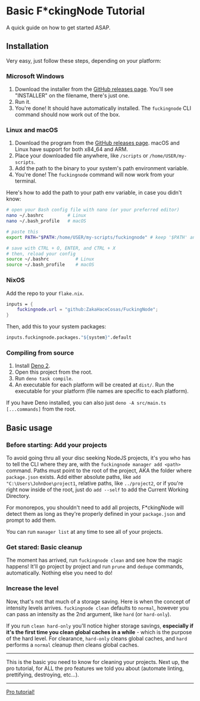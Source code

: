 # Basic F\*ckingNode Tutorial

A quick guide on how to get started ASAP.

## Installation

Very easy, just follow these steps, depending on your platform:

### Microsoft Windows

1. Download the installer from the [GitHub releases page](https://github.com/ZakaHaceCosas/FuckingNode/releases/latest). You'll see "INSTALLER" on the filename, there's just one.
2. Run it.
3. You're done! It should have automatically installed. The `fuckingnode` CLI command should now work out of the box.

### Linux and macOS

1. Download the program from the [GitHub releases page](https://github.com/ZakaHaceCosas/FuckingNode/releases/latest). macOS and Linux have support for both x84_64 and ARM.
2. Place your downloaded file anywhere, like `/scripts` or `/home/USER/my-scripts`.
3. Add the path to the binary to your system's path environment variable.
4. You're done! The `fuckingnode` command will now work from your terminal.

Here's how to add the path to your path env variable, in case you didn't know:

```bash
# open your Bash config file with nano (or your preferred editor)
nano ~/.bashrc         # Linux
nano ~/.bash_profile   # macOS

# paste this
export PATH="$PATH:/home/USER/my-scripts/fuckingnode" # keep '$PATH' and replace the rest (/home...) with the actual path to wherever you saved fuckingnode. It's recommended that you keep the name like that, "fuckingnode" with lowercase.

# save with CTRL + O, ENTER, and CTRL + X
# then, reload your config
source ~/.bashrc          # Linux
source ~/.bash_profile    # macOS
```

### NixOS

Add the repo to your `flake.nix`.

```nix
inputs = {
    fuckingnode.url = "github:ZakaHaceCosas/FuckingNode";
}
```

Then, add this to your system packages:

```nix
inputs.fuckingnode.packages."${system}".default
```

### Compiling from source

1. Install [Deno 2](https://docs.deno.com/runtime/).
2. Open this project from the root.
3. Run `deno task compile`.
4. An executable for each platform will be created at `dist/`. Run the executable for your platform (file names are specific to each platform).

If you have Deno installed, you can also just `deno -A src/main.ts [...commands]` from the root.

## Basic usage

### Before starting: Add your projects

To avoid going thru all your disc seeking NodeJS projects, it's you who has to tell the CLI where they are, with the `fuckingnode manager add <path>` command. Paths must point to the root of the project, AKA the folder where `package.json` exists. Add either absolute paths, like `add "C:\Users\JohnDoe\project1`, relative paths, like `../project2`, or if you're right now inside of the root, just do `add --self` to add the Current Working Directory.

For monorepos, you shouldn't need to add all projects, F\*ckingNode will detect them as long as they're properly defined in your `package.json` and prompt to add them.

You can run `manager list` at any time to see all of your projects.

### Get stared: Basic cleanup

The moment has arrived, run `fuckingnode clean` and see how the magic happens! It'll go project by project and run `prune` and `dedupe` commands, automatically. Nothing else you need to do!

### Increase the level

Now, that's not that much of a storage saving. Here is when the concept of intensity levels arrives. `fuckingnode clean` defaults to `normal`, however you can pass an intensity as the 2nd argument, like `hard` (or `hard-only`).

If you run `clean hard-only` you'll notice higher storage savings, **especially if it's the first time you clean global caches in a while** - which is the purpose of the hard level. For clearance, `hard-only` cleans global caches, and `hard` performs a `normal` cleanup _then_ cleans global caches.

---

This is the basic you need to know for cleaning your projects. Next up, the pro tutorial, for ALL the pro features we told you about (automate linting, prettifying, destroying, etc...).

---

[Pro tutorial!](pro.md)

